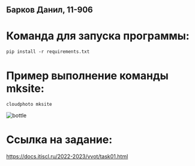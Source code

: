 ## Барков Данил, 11-906

# Команда для запуска программы: 
```
pip install -r requirements.txt
```

# Пример выполнение команды mksite:
```
cloudphoto mksite
```
![bottle](https://user-images.githubusercontent.com/55778811/209461562-8cfeea2b-b495-4b76-9a55-53d36800fc2b.jpeg)


# Ссылка на задание:
https://docs.itiscl.ru/2022-2023/vvot/task01.html
